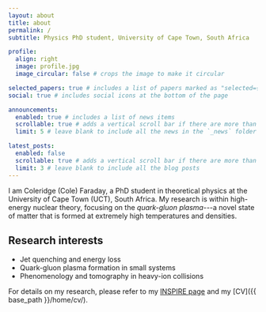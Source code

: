 ```yaml
---
layout: about
title: about
permalink: /
subtitle: Physics PhD student, University of Cape Town, South Africa

profile:
  align: right
  image: profile.jpg
  image_circular: false # crops the image to make it circular

selected_papers: true # includes a list of papers marked as "selected={true}"
social: true # includes social icons at the bottom of the page

announcements:
  enabled: true # includes a list of news items
  scrollable: true # adds a vertical scroll bar if there are more than 3 news items
  limit: 5 # leave blank to include all the news in the `_news` folder

latest_posts:
  enabled: false
  scrollable: true # adds a vertical scroll bar if there are more than 3 new posts items
  limit: 3 # leave blank to include all the blog posts
---
```


I am Coleridge (Cole) Faraday, a PhD student in theoretical physics at the University of Cape Town (UCT), South Africa. My research is within high-energy nuclear theory, focusing on the *quark-gluon plasma*---a novel state of matter that is formed at extremely high temperatures and densities.

## Research interests

- Jet quenching and energy loss
- Quark-gluon plasma formation in small systems
- Phenomenology and tomography in heavy-ion collisions

For details on my research, please refer to my [INSPIRE page](https://inspirehep.net/authors/2661508) and my [CV]({{ base_path }}/home/cv/).

